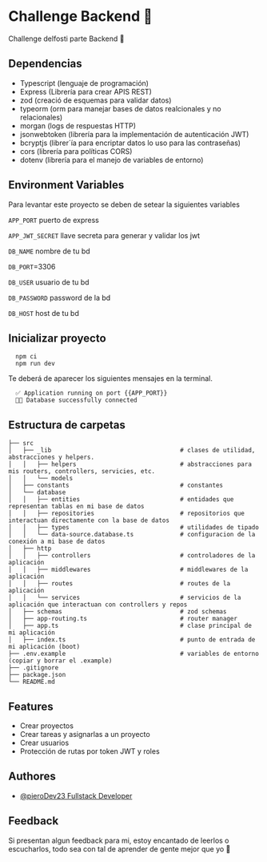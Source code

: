 
# Challenge Backend 🐸

Challenge delfosti parte Backend 🚀

## Dependencias

- Typescript (lenguaje de programación)
- Express (Librería para crear APIS REST)
- zod (creació de esquemas para validar datos)
- typeorm (orm para manejar bases de datos realcionales y no relacionales)
- morgan (logs de respuestas HTTP)
- jsonwebtoken (librería para la implementación de autenticación JWT)
- bcryptjs (librer´ía para encriptar datos lo uso para las contraseñas)
- cors (librería para políticas CORS)
- dotenv (librería para el manejo de variables de entorno)

## Environment Variables

Para levantar este proyecto se deben de setear la siguientes variables

`APP_PORT` puerto de express

`APP_JWT_SECRET` llave secreta para generar y validar los jwt

`DB_NAME` nombre de tu bd

`DB_PORT`=3306

`DB_USER` usuario de tu bd

`DB_PASSWORD` password de la bd

`DB_HOST` host de tu bd


## Inicializar proyecto


```
  npm ci
  npm run dev
```
Te deberá de aparecer los siguientes mensajes en la terminal.
```
  ✅ Application running on port {{APP_PORT}}
  🐸✨ Database successfully connected
```

## Estructura de carpetas

```
├── src
│   ├── _lib                                    # clases de utilidad, abstracciones y helpers.
│   │   ├── helpers                             # abstracciones para mis routers, controllers, servicies, etc.
│   │   └── models                                           
│   ├── constants                               # constantes 
│   └── database
│   │   ├── entities                            # entidades que representan tablas en mi base de datos
│   │   ├── repositories                        # repositorios que interactuan directamente con la base de datos
│   │   ├── types                               # utilidades de tipado
│   │   └── data-source.database.ts             # configuracion de la conexión a mi base de datos
│   ├── http                                                 
│   │   ├── controllers                         # controladores de la aplicación
│   │   ├── middlewares                         # middlewares de la aplicación
│   │   ├── routes                              # routes de la aplicación
│   │   └── services                            # servicios de la aplicación que interactuan con controllers y repos
│   ├── schemas                                 # zod schemas
│   ├── app-routing.ts                          # router manager
│   ├── app.ts                                  # clase principal de mi aplicación
│   ├── index.ts                                # punto de entrada de mi aplicación (boot)
├── .env.example                                # variables de entorno (copiar y borrar el .example)
├── .gitignore                                           
├── package.json
└── README.md

```

## Features

- Crear proyectos
- Crear tareas y asignarlas a un proyecto
- Crear usuarios
- Protección de rutas por token JWT y roles


## Authores

- [@pieroDev23 Fullstack Developer](https://www.github.com/octokatherine)


## Feedback

Si presentan algun feedback para mi, estoy encantado de leerlos o escucharlos, todo sea con tal de aprender de gente mejor que yo 🤗

